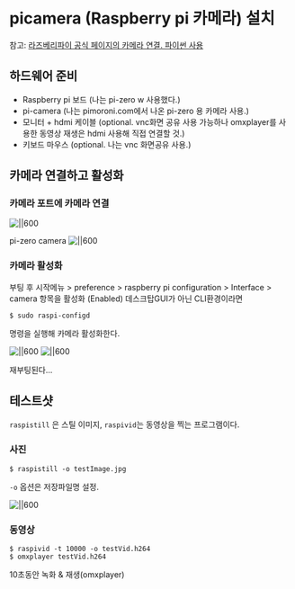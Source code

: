 # picamera (Raspberry pi 카메라) 설치
참고: [라즈베리파이 공식 페이지의 카메라 연결. 파이썬 사용](https://projects.raspberrypi.org/en/projects/getting-started-with-picamera)

## 하드웨어 준비
* Raspberry pi 보드 (나는 pi-zero w 사용했다.)
* pi-camera (나는 pimoroni.com에서 나온 pi-zero 용 카메라 사용.)
* 모니터 + hdmi 케이블 (optional. vnc화면 공유 사용 가능하나 omxplayer를 사용한 동영상 재생은 hdmi 사용해 직접 연결할 것.)
* 키보드 마우스 (optional. 나는  vnc 화면공유 사용.)

## 카메라 연결하고 활성화
### 카메라 포트에 카메라 연결
![||600](https://projects-static.raspberrypi.org/projects/getting-started-with-picamera/76595bc53548f43cb74fe647dfd7a322022c7fe0/en/images/connect-camera.jpg)

pi-zero camera
![||600](https://cdn.shopify.com/s/files/1/0174/1800/products/Camera_module_3_of_4_1024x1024.JPG?v=1488988334)

### 카메라 활성화
부팅 후  시작메뉴 > preference > raspberry pi configuration > Interface > camera 항목을 활성화 (Enabled)
데스크탑GUI가 아닌 CLI환경이라면 
```
$ sudo raspi-configd
```
명령을 실행해 카메라 활성화한다.

![||600](https://projects-static.raspberrypi.org/projects/getting-started-with-picamera/76595bc53548f43cb74fe647dfd7a322022c7fe0/en/images/raspi-config-menu.png)
![||600](https://cl.ly/sniO/Image%202018-07-09%20at%2011.00.40%20AM.png)

재부팅된다...

## 테스트샷
`raspistill` 은 스틸 이미지, `raspivid`는 동영상을 찍는 프로그램이다.
### 사진
```
$ raspistill -o testImage.jpg
```
`-o` 옵션은 저장파일명 설정.

![||600](https://cl.ly/so23/Image%202018-07-09%20at%2011.14.36%20AM.png)

### 동영상

```
$ raspivid -t 10000 -o testVid.h264
$ omxplayer testVid.h264
```
10초동안 녹화 & 재생(omxplayer)


